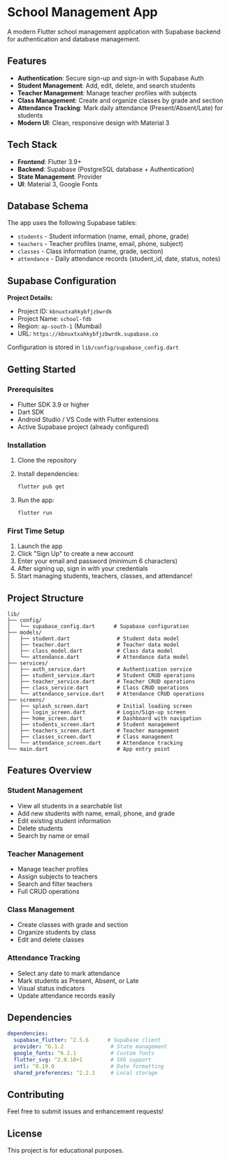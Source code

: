 # School Management App

A modern Flutter school management application with Supabase backend for authentication and database management.

## Features

- **Authentication**: Secure sign-up and sign-in with Supabase Auth
- **Student Management**: Add, edit, delete, and search students
- **Teacher Management**: Manage teacher profiles with subjects
- **Class Management**: Create and organize classes by grade and section
- **Attendance Tracking**: Mark daily attendance (Present/Absent/Late) for students
- **Modern UI**: Clean, responsive design with Material 3

## Tech Stack

- **Frontend**: Flutter 3.9+
- **Backend**: Supabase (PostgreSQL database + Authentication)
- **State Management**: Provider
- **UI**: Material 3, Google Fonts

## Database Schema

The app uses the following Supabase tables:

- `students` - Student information (name, email, phone, grade)
- `teachers` - Teacher profiles (name, email, phone, subject)
- `classes` - Class information (name, grade, section)
- `attendance` - Daily attendance records (student_id, date, status, notes)

## Supabase Configuration

**Project Details:**
- Project ID: `kbnuxtxahkybfjzbwrdk`
- Project Name: `school-fdb`
- Region: `ap-south-1` (Mumbai)
- URL: `https://kbnuxtxahkybfjzbwrdk.supabase.co`

Configuration is stored in `lib/config/supabase_config.dart`

## Getting Started

### Prerequisites

- Flutter SDK 3.9 or higher
- Dart SDK
- Android Studio / VS Code with Flutter extensions
- Active Supabase project (already configured)

### Installation

1. Clone the repository
2. Install dependencies:
   ```bash
   flutter pub get
   ```

3. Run the app:
   ```bash
   flutter run
   ```

### First Time Setup

1. Launch the app
2. Click "Sign Up" to create a new account
3. Enter your email and password (minimum 6 characters)
4. After signing up, sign in with your credentials
5. Start managing students, teachers, classes, and attendance!

## Project Structure

```
lib/
├── config/
│   └── supabase_config.dart      # Supabase configuration
├── models/
│   ├── student.dart               # Student data model
│   ├── teacher.dart               # Teacher data model
│   ├── class_model.dart           # Class data model
│   └── attendance.dart            # Attendance data model
├── services/
│   ├── auth_service.dart          # Authentication service
│   ├── student_service.dart       # Student CRUD operations
│   ├── teacher_service.dart       # Teacher CRUD operations
│   ├── class_service.dart         # Class CRUD operations
│   └── attendance_service.dart    # Attendance CRUD operations
├── screens/
│   ├── splash_screen.dart         # Initial loading screen
│   ├── login_screen.dart          # Login/Sign-up screen
│   ├── home_screen.dart           # Dashboard with navigation
│   ├── students_screen.dart       # Student management
│   ├── teachers_screen.dart       # Teacher management
│   ├── classes_screen.dart        # Class management
│   └── attendance_screen.dart     # Attendance tracking
└── main.dart                      # App entry point
```

## Features Overview

### Student Management
- View all students in a searchable list
- Add new students with name, email, phone, and grade
- Edit existing student information
- Delete students
- Search by name or email

### Teacher Management
- Manage teacher profiles
- Assign subjects to teachers
- Search and filter teachers
- Full CRUD operations

### Class Management
- Create classes with grade and section
- Organize students by class
- Edit and delete classes

### Attendance Tracking
- Select any date to mark attendance
- Mark students as Present, Absent, or Late
- Visual status indicators
- Update attendance records easily

## Dependencies

```yaml
dependencies:
  supabase_flutter: ^2.5.6      # Supabase client
  provider: ^6.1.2               # State management
  google_fonts: ^6.2.1           # Custom fonts
  flutter_svg: ^2.0.10+1         # SVG support
  intl: ^0.19.0                  # Date formatting
  shared_preferences: ^2.2.3     # Local storage
```

## Contributing

Feel free to submit issues and enhancement requests!

## License

This project is for educational purposes.

